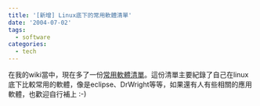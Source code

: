 ```yaml
---
title: '[新增] Linux底下的常用軟體清單'
date: '2004-07-02'
tags:
  - software
categories:
  - tech
---
```

在我的wiki當中，現在多了一份[常用軟體清單](http://wshlab2.ee.kuas.edu.tw/~yurenju/pmwiki/pmwiki.php/SoftwareList/GUI)。這份清單主要紀錄了自己在linux底下比較常用的軟體，像是eclipse、DrWright等等，如果還有人有些相關的應用軟體，也歡迎自行補上 :-)